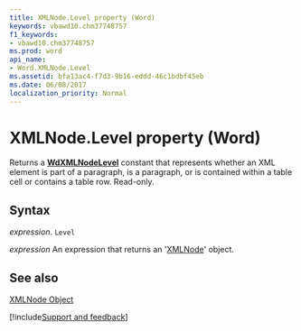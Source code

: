```yaml
---
title: XMLNode.Level property (Word)
keywords: vbawd10.chm37748757
f1_keywords:
- vbawd10.chm37748757
ms.prod: word
api_name:
- Word.XMLNode.Level
ms.assetid: bfa13ac4-f7d3-9b16-eddd-46c1bdbf45eb
ms.date: 06/08/2017
localization_priority: Normal
---
```



# XMLNode.Level property (Word)

Returns a  **[WdXMLNodeLevel](overview/Word.md)** constant that represents whether an XML element is part of a paragraph, is a paragraph, or is contained within a table cell or contains a table row. Read-only.


## Syntax

_expression_. `Level`

 _expression_ An expression that returns an '[XMLNode](Word.XMLNode.md)' object.


## See also


[XMLNode Object](Word.XMLNode.md)

[!include[Support and feedback](~/includes/feedback-boilerplate.md)]